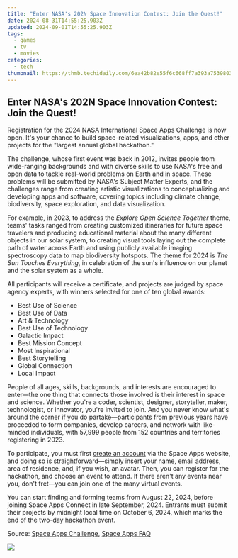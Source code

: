 ```yaml
---
title: "Enter NASA's 202N Space Innovation Contest: Join the Quest!"
date: 2024-08-31T14:55:25.903Z
updated: 2024-09-01T14:55:25.903Z
tags:
  - games
  - tv
  - movies
categories:
  - tech
thumbnail: https://thmb.techidaily.com/6ea42b82e55f6c668ff7a393a7539803912a1c23ef44a3dc870ec2d24d91150f.jpg
---
```


## Enter NASA's 202N Space Innovation Contest: Join the Quest!

Registration for the 2024 NASA International Space Apps Challenge is now open. It's your chance to build space-related visualizations, apps, and other projects for the "largest annual global hackathon."

 The challenge, whose first event was back in 2012, invites people from wide-ranging backgrounds and with diverse skills to use NASA's free and open data to tackle real-world problems on Earth and in space. These problems will be submitted by NASA's Subject Matter Experts, and the challenges range from creating artistic visualizations to conceptualizing and developing apps and software, covering topics including climate change, biodiversity, space exploration, and data visualization.

 For example, in 2023, to address the _Explore Open Science Together_ theme, teams' tasks ranged from creating customized itineraries for future space travelers and producing educational material about the many different objects in our solar system, to creating visual tools laying out the complete path of water across Earth and using publicly available imaging spectroscopy data to map biodiversity hotspots. The theme for 2024 is _The Sun Touches Everything_, in celebration of the sun's influence on our planet and the solar system as a whole.

 All participants will receive a certificate, and projects are judged by space agency experts, with winners selected for one of ten global awards:

* Best Use of Science
* Best Use of Data
* Art & Technology
* Best Use of Technology
* Galactic Impact
* Best Mission Concept
* Most Inspirational
* Best Storytelling
* Global Connection
* Local Impact

 People of all ages, skills, backgrounds, and interests are encouraged to enter—the one thing that connects those involved is their interest in space and science. Whether you're a coder, scientist, designer, storyteller, maker, technologist, or innovator, you're invited to join. And you never know what's around the corner if you do partake—participants from previous years have proceeded to form companies, develop careers, and network with like-minded individuals, with 57,999 people from 152 countries and territories registering in 2023.

 To participate, you must first [create an account](https://www.spaceappschallenge.org/resources/-faq/) via the Space Apps website, and doing so is straightforward—simply insert your name, email address, area of residence, and, if you wish, an avatar. Then, you can register for the hackathon, and choose an event to attend. If there aren't any events near you, don't fret—you can join one of the many virtual events.

 You can start finding and forming teams from August 22, 2024, before joining Space Apps Connect in late September, 2024\. Entrants must submit their projects by midnight local time on October 6, 2024, which marks the end of the two-day hackathon event.

 Source: [Space Apps Challenge](https://www.spaceappschallenge.org/), [Space Apps FAQ](https://www.spaceappschallenge.org/resources/-faq/)

<ins class="adsbygoogle"
     style="display:block"
     data-ad-format="autorelaxed"
     data-ad-client="ca-pub-7571918770474297"
     data-ad-slot="1223367746"></ins>



<ins class="adsbygoogle"
     style="display:block"
     data-ad-client="ca-pub-7571918770474297"
     data-ad-slot="8358498916"
     data-ad-format="auto"
     data-full-width-responsive="true"></ins>



<!-- affiliate ads begin -->
<a href="https://secure.2checkout.com/order/checkout.php?PRODS=37100474&QTY=1&AFFILIATE=108875&CART=1"><img src="https://awario.com/images/pages/index/img-leads-1280@1x.avif" border="0"></a>
<!-- affiliate ads end -->